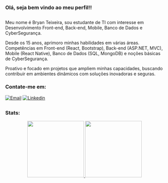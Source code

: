 ### Olá, seja bem vindo ao meu perfil!!

##

Meu nome é Bryan Teixeira, sou estudante de TI com interesse em Desenvolvimento Front-end, Back-end, Mobile,
Banco de Dados e CyberSegurança.

Desde os 15 anos, aprimoro minhas habilidades
em várias áreas. Competências em Front-end (React, Bootstrap), Back-end (ASP.NET, MVC), Mobile (React Native), Banco de Dados (SQL, MongoDB) e noções
básicas de CyberSegurança.

Proativo e focado em projetos que ampliem minhas
capacidades, buscando contribuir em ambientes dinâmicos com soluções inovadoras
e seguras.

### Contate-me em:

[![Email](https://img.shields.io/badge/Email-EA4335?style=for-the-badge&logo=gmail&logoColor=white)](mailto:bryan.teixeir2004@gmail.com)
[![Linkedin](https://img.shields.io/badge/Linkedin-2867b2?style=for-the-badge&logo=linkedin&logoColor=white)](https://www.linkedin.com/in/bryan-teixeira-320766269)

##

### Stats: 
<div align="center">
  <a href="https://github.com/bryandevsx">
  <img height="180em" src="https://github-readme-stats.vercel.app/api?username=bryandevsx&show_icons=true&theme=dark&include_all_commits=true&count_private=true"/>
  <img height="180em" src="https://github-readme-stats.vercel.app/api/top-langs/?username=bryandevsx&layout=compact&langs_count=7&theme=dark"/>
</div>
